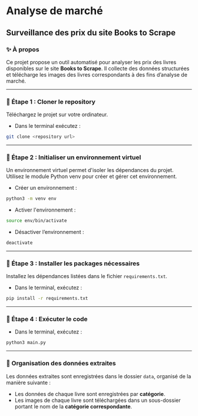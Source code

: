 # Analyse de marché

## Surveillance des prix du site Books to Scrape

### ✨ À propos

Ce projet propose un outil automatisé pour analyser les prix des livres disponibles sur le site **Books to Scrape**. Il collecte des données structurées et télécharge les images des livres correspondants à des fins d’analyse de marché.

---

### 📌 Étape 1 : Cloner le repository

Téléchargez le projet sur votre ordinateur.

- Dans le terminal exécutez :

```bash
git clone <repository url>
```

---

### 📌 Étape 2 : Initialiser un environnement virtuel

Un environnement virtuel permet d'isoler les dépendances du projet.
Utilisez le module Python venv pour créer et gérer cet environnement.

- Créer un environnement :

```bash
python3 -m venv env
```

- Activer l'environnement :

```bash
source env/bin/activate
```

- Désactiver l’environnement :

```bash
deactivate
```

---

### 📌 Étape 3 : Installer les packages nécessaires

Installez les dépendances listées dans le fichier `requirements.txt`.

- Dans le terminal, exécutez :

```bash
pip install -r requirements.txt
```

---

### 📌 Étape 4 : Exécuter le code

- Dans le terminal, exécutez :

```bash
python3 main.py
```

---

### 📁 Organisation des données extraites

Les données extraites sont enregistrées dans le dossier `data`, organisé de la manière suivante :

- Les données de chaque livre sont enregistrées par **catégorie**.
- Les images de chaque livre sont téléchargées dans un sous-dossier portant le nom de la **catégorie correspondante**.
